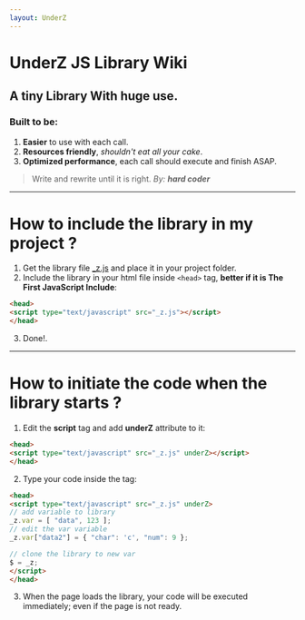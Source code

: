 ```yaml
---
layout: UnderZ
---
```

# UnderZ JS Library Wiki
## A tiny Library With huge use.
### Built to be:
1. **Easier** to use with each call.
2. **Resources friendly**, _shouldn't eat all your cake_.
3. **Optimized performance**, each call should execute and finish ASAP.

> Write and rewrite until it is right. _By: **hard coder**_


***


# How to include the library in my project ?
1. Get the library file [_z.js](https://github.com/hlaCk/UnderZ/blob/master/_z.js) and place it in your project folder.
2. Include the library in your html file inside `<head>` tag, **better if it is The First JavaScript Include**: 


```html
<head>
<script type="text/javascript" src="_z.js"></script>
</head>

```

3. Done!.

***


# How to initiate the code when the library starts ?
1. Edit the **script** tag and add **underZ** attribute to it:


```html
<head>
<script type="text/javascript" src="_z.js" underZ></script>
</head>

```
2. Type your code inside the tag:


```html
<head>
<script type="text/javascript" src="_z.js" underZ>
// add variable to library
_z.var = [ "data", 123 ];
// edit the var variable
_z.var["data2"] = { "char": 'c', "num": 9 };

// clone the library to new var
$ = _z;
</script>
</head>

```
3. When the page loads the library, your code will be executed immediately; even if the page is not ready.

